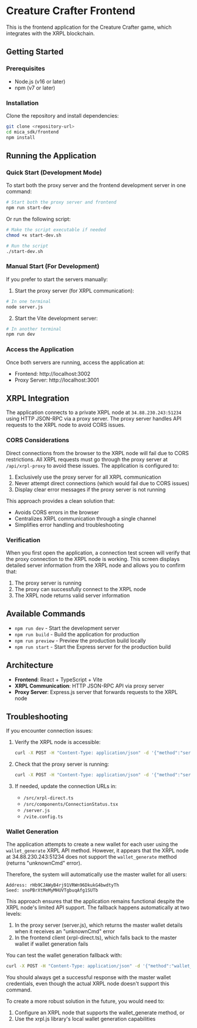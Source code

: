 # Creature Crafter Frontend

This is the frontend application for the Creature Crafter game, which integrates with the XRPL blockchain.

## Getting Started

### Prerequisites

- Node.js (v16 or later)
- npm (v7 or later)

### Installation

Clone the repository and install dependencies:

```bash
git clone <repository-url>
cd mica_sdk/frontend
npm install
```

## Running the Application

### Quick Start (Development Mode)

To start both the proxy server and the frontend development server in one command:

```bash
# Start both the proxy server and frontend
npm run start-dev
```

Or run the following script:

```bash
# Make the script executable if needed
chmod +x start-dev.sh

# Run the script
./start-dev.sh
```

### Manual Start (For Development)

If you prefer to start the servers manually:

1. Start the proxy server (for XRPL communication):

```bash
# In one terminal
node server.js
```

2. Start the Vite development server:

```bash
# In another terminal
npm run dev
```

### Access the Application

Once both servers are running, access the application at:

- Frontend: http://localhost:3002
- Proxy Server: http://localhost:3001

## XRPL Integration

The application connects to a private XRPL node at `34.88.230.243:51234` using HTTP JSON-RPC via a proxy server. The proxy server handles API requests to the XRPL node to avoid CORS issues.

### CORS Considerations

Direct connections from the browser to the XRPL node will fail due to CORS restrictions. All XRPL requests must go through the proxy server at `/api/xrpl-proxy` to avoid these issues. The application is configured to:

1. Exclusively use the proxy server for all XRPL communication
2. Never attempt direct connections (which would fail due to CORS issues)
3. Display clear error messages if the proxy server is not running

This approach provides a clean solution that:
- Avoids CORS errors in the browser
- Centralizes XRPL communication through a single channel
- Simplifies error handling and troubleshooting

### Verification

When you first open the application, a connection test screen will verify that the proxy connection to the XRPL node is working. This screen displays detailed server information from the XRPL node and allows you to confirm that:

1. The proxy server is running
2. The proxy can successfully connect to the XRPL node
3. The XRPL node returns valid server information

## Available Commands

- `npm run dev` - Start the development server
- `npm run build` - Build the application for production
- `npm run preview` - Preview the production build locally
- `npm run start` - Start the Express server for the production build

## Architecture

- **Frontend**: React + TypeScript + Vite
- **XRPL Communication**: HTTP JSON-RPC API via proxy server
- **Proxy Server**: Express.js server that forwards requests to the XRPL node

## Troubleshooting

If you encounter connection issues:

1. Verify the XRPL node is accessible:
   ```bash
   curl -X POST -H "Content-Type: application/json" -d '{"method":"server_info","params":[{}]}' http://34.88.230.243:51234
   ```

2. Check that the proxy server is running:
   ```bash
   curl -X POST -H "Content-Type: application/json" -d '{"method":"server_info","params":[{}]}' http://localhost:3001/api/xrpl-proxy
   ```

3. If needed, update the connection URLs in:
   - `/src/xrpl-direct.ts`
   - `/src/components/ConnectionStatus.tsx`
   - `/server.js`
   - `/vite.config.ts`

### Wallet Generation

The application attempts to create a new wallet for each user using the `wallet_generate` XRPL API method. However, it appears that the XRPL node at 34.88.230.243:51234 does not support the `wallet_generate` method (returns "unknownCmd" error).

Therefore, the system will automatically use the master wallet for all users:

```
Address: rHb9CJAWyB4rj91VRWn96DkukG4bwdtyTh
Seed: snoPBrXtMeMyMHUVTgbuqAfg1SUTb
```

This approach ensures that the application remains functional despite the XRPL node's limited API support. The fallback happens automatically at two levels:

1. In the proxy server (server.js), which returns the master wallet details when it receives an "unknownCmd" error
2. In the frontend client (xrpl-direct.ts), which falls back to the master wallet if wallet generation fails

You can test the wallet generation fallback with:
```bash
curl -X POST -H "Content-Type: application/json" -d '{"method":"wallet_generate","params":[{}]}' http://localhost:3001/api/xrpl-proxy
```

You should always get a successful response with the master wallet credentials, even though the actual XRPL node doesn't support this command.

To create a more robust solution in the future, you would need to:
1. Configure an XRPL node that supports the wallet_generate method, or
2. Use the xrpl.js library's local wallet generation capabilities